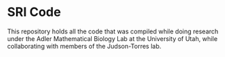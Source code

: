 # SRI Code
This repository holds all the code that was compiled while doing research under the Adler Mathematical Biology Lab at the University of Utah, while collaborating with members of the Judson-Torres lab.
